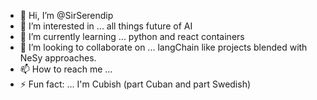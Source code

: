 - 👋 Hi, I’m @SirSerendip
- 👀 I’m interested in ... all things future of AI
- 🌱 I’m currently learning ... python and react containers
- 💞️ I’m looking to collaborate on ... langChain like projects blended with NeSy approaches.
- 📫 How to reach me ...  
- ⚡ Fun fact: ...  I'm Cubish (part Cuban and part Swedish)

<!---
SirSerendip/SirSerendip is a ✨ special ✨ repository because its `README.md` (this file) appears on your GitHub profile.
You can click the Preview link to take a look at your changes.
--->
